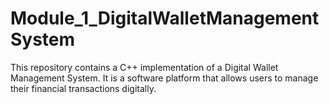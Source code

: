 # Module_1_DigitalWalletManagementSystem
This repository contains a C++ implementation of a Digital Wallet Management System. It is a software platform that allows users to manage their financial transactions digitally.
